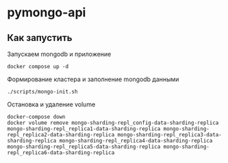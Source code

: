 # pymongo-api

## Как запустить

Запускаем mongodb и приложение

```shell
docker compose up -d
```

Формирование кластера и заполнение mongodb данными

```shell
./scripts/mongo-init.sh
```

Остановка и удаление volume
```shell
docker-compose down
docker volume remove mongo-sharding-repl_config-data-sharding-replica mongo-sharding-repl_replica1-data-sharding-replica mongo-sharding-repl_replica2-data-sharding-replica mongo-sharding-repl_replica3-data-sharding-replica mongo-sharding-repl_replica4-data-sharding-replica mongo-sharding-repl_replica5-data-sharding-replica mongo-sharding-repl_replica6-data-sharding-replica
```
